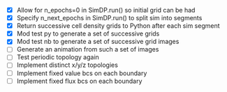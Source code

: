   - [x] Allow for n_epochs=0 in SimDP.run() so initial grid can be had
  - [x] Specify n_next_epochs in SimDP.run() to split sim into segments
  - [x] Return successive cell density grids to Python after each sim segment
  - [x] Mod test py to generate a set of successive grids
  - [x] Mod test nb to generate a set of successive grid images
  - [ ] Generate an animation from such a set of images
  - [ ] Test periodic topology again
  - [ ] Implement distinct x/y/z topologies
  - [ ] Implement fixed value bcs on each boundary
  - [ ] Implement fixed flux bcs on each boundary